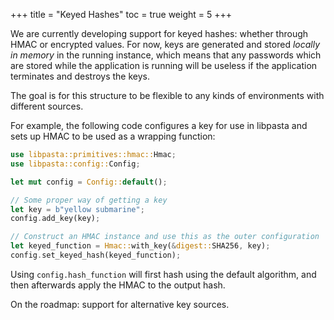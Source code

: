 +++
title = "Keyed Hashes"
toc = true
weight = 5
+++

We are currently developing support for keyed hashes: whether through HMAC or
encrypted values. For now, keys are generated and stored _locally in memory_ in
the running instance, which means that any passwords which are stored while the
application is running will be useless if the application terminates and
destroys the keys.

The goal is for this structure to be flexible to any kinds of environments with
different sources.

For example, the following code configures a key for use in libpasta and
sets up HMAC to be used as a wrapping function:

```rust
use libpasta::primitives::hmac::Hmac;
use libpasta::config::Config;

let mut config = Config::default();

// Some proper way of getting a key
let key = b"yellow submarine";
config.add_key(key);

// Construct an HMAC instance and use this as the outer configuration
let keyed_function = Hmac::with_key(&digest::SHA256, key);
config.set_keyed_hash(keyed_function);
```

Using `config.hash_function` will first hash using the default algorithm, and
then afterwards apply the HMAC to the output hash.

On the roadmap: support for alternative key sources.